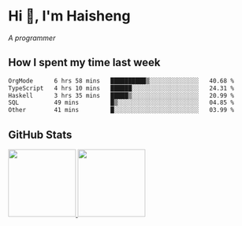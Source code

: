 
# Hi 👋, I'm Haisheng

*A programmer*

<!---
## What I'm reading

[Reading list](https://freizl.github.io/info/books.html)
-->

## How I spent my time last week

<!--START_SECTION:waka-->

```txt
OrgMode      6 hrs 58 mins   ██████████▒░░░░░░░░░░░░░░   40.68 %
TypeScript   4 hrs 10 mins   ██████░░░░░░░░░░░░░░░░░░░   24.31 %
Haskell      3 hrs 35 mins   █████▒░░░░░░░░░░░░░░░░░░░   20.99 %
SQL          49 mins         █▒░░░░░░░░░░░░░░░░░░░░░░░   04.85 %
Other        41 mins         █░░░░░░░░░░░░░░░░░░░░░░░░   03.99 %
```

<!--END_SECTION:waka-->

## GitHub Stats

<a href="https://github.com/hw202207">
  <img height="137px" src="https://github-readme-stats.vercel.app/api?username=freizl&hide_title=false&hide_border=true&show_icons=true&include_all_commits=true&count_private=true&line_height=21&theme=" />
  <img height="137px" src="https://github-readme-stats.vercel.app/api/top-langs/?username=freizl&hide_title=true&hide_border=true&layout=compact&langs_count=6&theme=" />
</a>
